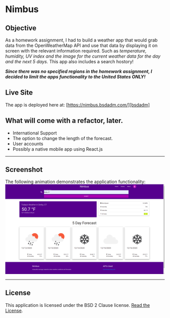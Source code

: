 # Nimbus

## Objective
As a homework assignment, I had to build a weather app that would grab data from the OpenWeatherMap API and use that data by displaying it on screen with the relevant information required. Such as _temperature, humidity, UV index and the image for the current weather data for the day and the next 5 days._ This app also includes a search hostory!

**_Since there was no specified regions in the homework assignment, I decided to limit the apps functionality to the United States ONLY!_**

## Live Site
The app is deployed here at: [https://nimbus.bsdadm.com/][bsdadm]

## What will come with a refactor, later.

 - International Support
 - The option to change the length of the forecast.
 - User accounts
 - Possibly a native mobile app using React.js

---

## Screenshot

The following animation demonstrates the application functionality:
![code quiz](./screenshots/nimbus.png)

---

## License
This application is licensed under the BSD 2 Clause license. [Read the License][license].


[license]: ./LICENSE.md
[bsdadm]: https://nimbus.bsdadm.com/